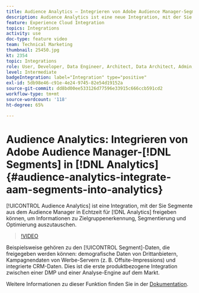 ```yaml
---
title: Audience Analytics – Integrieren von Adobe Audience Manager-Segmenten in Analytics
description: Audience Analytics ist eine neue Integration, mit der Sie Segmente aus Audience Manager (AAM) in Echtzeit für Analytics (AA) freigeben können, um Informationen zu Zielgruppenerkennung, Segmentierung und Optimierung auszutauschen.
feature: Experience Cloud Integration
topics: Integrations
activity: use
doc-type: feature video
team: Technical Marketing
thumbnail: 25450.jpg
kt: 2354
topic: Integrations
role: User, Developer, Data Engineer, Architect, Data Architect, Admin, Leader
level: Intermediate
badgeIntegration: label="Integration" type="positive"
exl-id: 5db98e46-c91e-4e24-9745-82e54d19152a
source-git-commit: dd8bd00ee533126d77596e33915c666ccb591cd2
workflow-type: tm+mt
source-wordcount: '118'
ht-degree: 65%

---
```


# Audience Analytics: Integrieren von Adobe Audience Manager-[!DNL Segments] in [!DNL Analytics] {#audience-analytics-integrate-aam-segments-into-analytics}

[!UICONTROL Audience Analytics] ist eine Integration, mit der Sie Segmente aus dem Audience Manager in Echtzeit für [!DNL Analytics] freigeben können, um Informationen zu Zielgruppenerkennung, Segmentierung und Optimierung auszutauschen.

>[!VIDEO](https://video.tv.adobe.com/v/25450/?quality=12&learn=on)

Beispielsweise gehören zu den [!UICONTROL Segment]-Daten, die freigegeben werden können: demografische Daten von Drittanbietern, Kampagnendaten von Werbe-Servern (z. B. Offsite-Impressions) und integrierte CRM-Daten. Dies ist die erste produktbezogene Integration zwischen einer DMP und einer Analyse-Engine auf dem Markt.

Weitere Informationen zu dieser Funktion finden Sie in der [Dokumentation](https://experienceleague.adobe.com/docs/analytics/integration/audience-analytics/mc-audiences-aam.html?lang=de).
